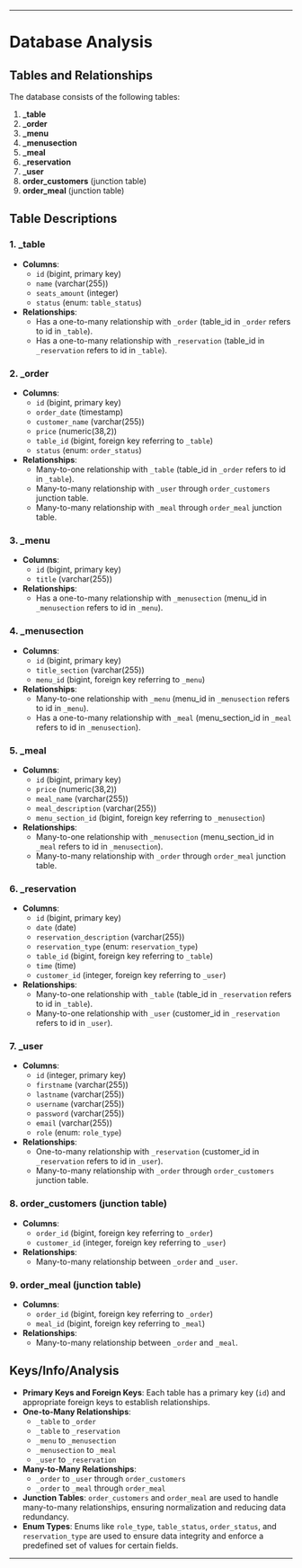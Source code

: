 
---

# Database Analysis

## Tables and Relationships

The database consists of the following tables:
1. **_table**
2. **_order**
3. **_menu**
4. **_menusection**
5. **_meal**
6. **_reservation**
7. **_user**
8. **order_customers** (junction table)
9. **order_meal** (junction table)

## Table Descriptions

### 1. _table
- **Columns**:
    - `id` (bigint, primary key)
    - `name` (varchar(255))
    - `seats_amount` (integer)
    - `status` (enum: `table_status`)
- **Relationships**:
    - Has a one-to-many relationship with `_order` (table_id in `_order` refers to id in `_table`).
    - Has a one-to-many relationship with `_reservation` (table_id in `_reservation` refers to id in `_table`).

### 2. _order
- **Columns**:
    - `id` (bigint, primary key)
    - `order_date` (timestamp)
    - `customer_name` (varchar(255))
    - `price` (numeric(38,2))
    - `table_id` (bigint, foreign key referring to `_table`)
    - `status` (enum: `order_status`)
- **Relationships**:
    - Many-to-one relationship with `_table` (table_id in `_order` refers to id in `_table`).
    - Many-to-many relationship with `_user` through `order_customers` junction table.
    - Many-to-many relationship with `_meal` through `order_meal` junction table.

### 3. _menu
- **Columns**:
    - `id` (bigint, primary key)
    - `title` (varchar(255))
- **Relationships**:
    - Has a one-to-many relationship with `_menusection` (menu_id in `_menusection` refers to id in `_menu`).

### 4. _menusection
- **Columns**:
    - `id` (bigint, primary key)
    - `title_section` (varchar(255))
    - `menu_id` (bigint, foreign key referring to `_menu`)
- **Relationships**:
    - Many-to-one relationship with `_menu` (menu_id in `_menusection` refers to id in `_menu`).
    - Has a one-to-many relationship with `_meal` (menu_section_id in `_meal` refers to id in `_menusection`).

### 5. _meal
- **Columns**:
    - `id` (bigint, primary key)
    - `price` (numeric(38,2))
    - `meal_name` (varchar(255))
    - `meal_description` (varchar(255))
    - `menu_section_id` (bigint, foreign key referring to `_menusection`)
- **Relationships**:
    - Many-to-one relationship with `_menusection` (menu_section_id in `_meal` refers to id in `_menusection`).
    - Many-to-many relationship with `_order` through `order_meal` junction table.

### 6. _reservation
- **Columns**:
    - `id` (bigint, primary key)
    - `date` (date)
    - `reservation_description` (varchar(255))
    - `reservation_type` (enum: `reservation_type`)
    - `table_id` (bigint, foreign key referring to `_table`)
    - `time` (time)
    - `customer_id` (integer, foreign key referring to `_user`)
- **Relationships**:
    - Many-to-one relationship with `_table` (table_id in `_reservation` refers to id in `_table`).
    - Many-to-one relationship with `_user` (customer_id in `_reservation` refers to id in `_user`).

### 7. _user
- **Columns**:
    - `id` (integer, primary key)
    - `firstname` (varchar(255))
    - `lastname` (varchar(255))
    - `username` (varchar(255))
    - `password` (varchar(255))
    - `email` (varchar(255))
    - `role` (enum: `role_type`)
- **Relationships**:
    - One-to-many relationship with `_reservation` (customer_id in `_reservation` refers to id in `_user`).
    - Many-to-many relationship with `_order` through `order_customers` junction table.

### 8. order_customers (junction table)
- **Columns**:
    - `order_id` (bigint, foreign key referring to `_order`)
    - `customer_id` (integer, foreign key referring to `_user`)
- **Relationships**:
    - Many-to-many relationship between `_order` and `_user`.

### 9. order_meal (junction table)
- **Columns**:
    - `order_id` (bigint, foreign key referring to `_order`)
    - `meal_id` (bigint, foreign key referring to `_meal`)
- **Relationships**:
    - Many-to-many relationship between `_order` and `_meal`.

## Keys/Info/Analysis

- **Primary Keys and Foreign Keys**: Each table has a primary key (`id`) and appropriate foreign keys to establish relationships.
- **One-to-Many Relationships**:
    - `_table` to `_order`
    - `_table` to `_reservation`
    - `_menu` to `_menusection`
    - `_menusection` to `_meal`
    - `_user` to `_reservation`
- **Many-to-Many Relationships**:
    - `_order` to `_user` through `order_customers`
    - `_order` to `_meal` through `order_meal`
- **Junction Tables**: `order_customers` and `order_meal` are used to handle many-to-many relationships, ensuring normalization and reducing data redundancy.
- **Enum Types**: Enums like `role_type`, `table_status`, `order_status`, and `reservation_type` are used to ensure data integrity and enforce a predefined set of values for certain fields.

---
